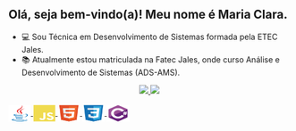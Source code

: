 ## Olá, seja bem-vindo(a)! Meu nome é Maria Clara.

- 💻 Sou Técnica em Desenvolvimento de Sistemas formada pela ETEC Jales.
- 📚 Atualmente estou matriculada na Fatec Jales, onde curso Análise e Desenvolvimento de Sistemas (ADS-AMS).

<div align="center">
  <a href="https://github.com/MariaCARDOSO102/">
  <img height="165em" src="https://github-readme-stats.vercel.app/api?username=MariaCARDOSO102&show_icons=true&theme=dark&include_all_commits=true&count_private=true"/>
  <img height="165em" src="https://github-readme-stats.vercel.app/api/top-langs/?username=MariaCARDOSO102&layout=compact&langs_count=7&theme=dark"/>
</div>

<div style="display: inline_block"><br>
  <img align="center" alt="Java logo" height="30" width="40" src="https://raw.githubusercontent.com/devicons/devicon/master/icons/java/java-original.svg">
  <img align="center" alt="Js logo" height="30" width="40" src="https://raw.githubusercontent.com/devicons/devicon/master/icons/javascript/javascript-plain.svg">
  <img align="center" alt="HTML logo" height="30" width="40" src="https://raw.githubusercontent.com/devicons/devicon/master/icons/html5/html5-original.svg">
  <img align="center" alt="CSS logo" height="30" width="40" src="https://raw.githubusercontent.com/devicons/devicon/master/icons/css3/css3-original.svg">
  <img align="center" alt="Csharp logo" height="30" width="40" src="https://raw.githubusercontent.com/devicons/devicon/master/icons/csharp/csharp-original.svg">
</div>

##

